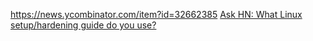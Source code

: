 https://news.ycombinator.com/item?id=32662385
[Ask HN: What Linux setup/hardening guide do you use?](https://news.ycombinator.com/item?id=32768245)
